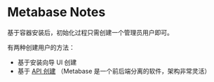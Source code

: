 # Metabase Notes

基于容器安装后，初始化过程只需创建一个管理员用户即可。  

有两种创建用户的方法：

* 基于安装向导 UI 创建
* 基于 [API 创建](https://www.metabase.com/learn/administration/serialization#add-users-to-our-metabase-origin-environment) （Metabase 是一个前后端分离的软件，架构非常灵活）

